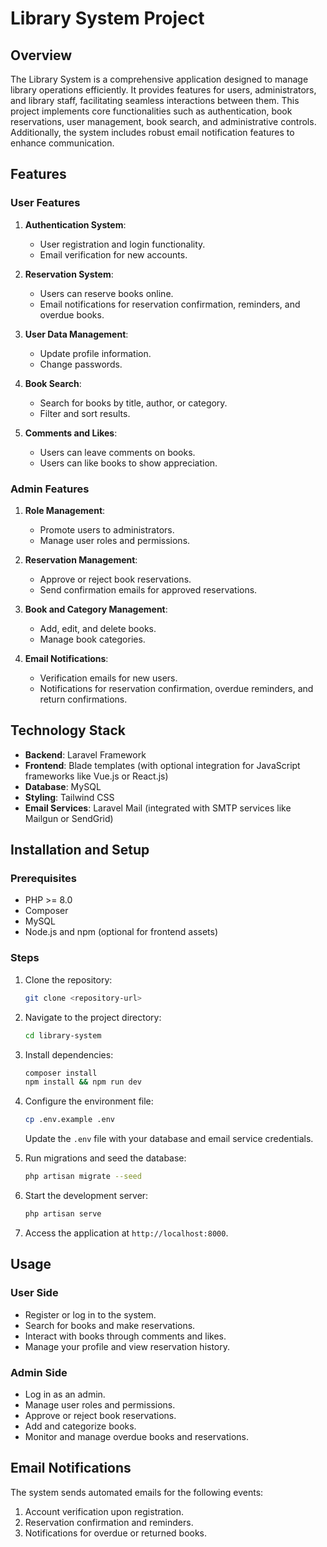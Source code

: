 # Library System Project

## Overview
The Library System is a comprehensive application designed to manage library operations efficiently. It provides features for users, administrators, and library staff, facilitating seamless interactions between them. This project implements core functionalities such as authentication, book reservations, user management, book search, and administrative controls. Additionally, the system includes robust email notification features to enhance communication.

## Features

### User Features
1. **Authentication System**:
   - User registration and login functionality.
   - Email verification for new accounts.

2. **Reservation System**:
   - Users can reserve books online.
   - Email notifications for reservation confirmation, reminders, and overdue books.

3. **User Data Management**:
   - Update profile information.
   - Change passwords.

4. **Book Search**:
   - Search for books by title, author, or category.
   - Filter and sort results.

5. **Comments and Likes**:
   - Users can leave comments on books.
   - Users can like books to show appreciation.

### Admin Features
1. **Role Management**:
   - Promote users to administrators.
   - Manage user roles and permissions.

2. **Reservation Management**:
   - Approve or reject book reservations.
   - Send confirmation emails for approved reservations.

3. **Book and Category Management**:
   - Add, edit, and delete books.
   - Manage book categories.

4. **Email Notifications**:
   - Verification emails for new users.
   - Notifications for reservation confirmation, overdue reminders, and return confirmations.

## Technology Stack
- **Backend**: Laravel Framework
- **Frontend**: Blade templates (with optional integration for JavaScript frameworks like Vue.js or React.js)
- **Database**: MySQL
- **Styling**: Tailwind CSS
- **Email Services**: Laravel Mail (integrated with SMTP services like Mailgun or SendGrid)

## Installation and Setup

### Prerequisites
- PHP >= 8.0
- Composer
- MySQL
- Node.js and npm (optional for frontend assets)

### Steps
1. Clone the repository:
   ```bash
   git clone <repository-url>
   ```

2. Navigate to the project directory:
   ```bash
   cd library-system
   ```

3. Install dependencies:
   ```bash
   composer install
   npm install && npm run dev
   ```

4. Configure the environment file:
   ```bash
   cp .env.example .env
   ```
   Update the `.env` file with your database and email service credentials.

5. Run migrations and seed the database:
   ```bash
   php artisan migrate --seed
   ```

6. Start the development server:
   ```bash
   php artisan serve
   ```

7. Access the application at `http://localhost:8000`.

## Usage

### User Side
- Register or log in to the system.
- Search for books and make reservations.
- Interact with books through comments and likes.
- Manage your profile and view reservation history.

### Admin Side
- Log in as an admin.
- Manage user roles and permissions.
- Approve or reject book reservations.
- Add and categorize books.
- Monitor and manage overdue books and reservations.

## Email Notifications
The system sends automated emails for the following events:
1. Account verification upon registration.
2. Reservation confirmation and reminders.
3. Notifications for overdue or returned books.
